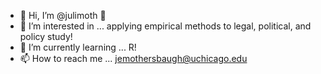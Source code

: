 - 👋 Hi, I’m @julimoth 💞️
- 👀 I’m interested in ... applying empirical methods to legal, political, and policy study!
- 🌱 I’m currently learning ... R!
- 📫 How to reach me ... jemothersbaugh@uchicago.edu

<!---
julimoth/julimoth is a ✨ special ✨ repository because its `README.md` (this file) appears on your GitHub profile.
You can click the Preview link to take a look at your changes.
--->
